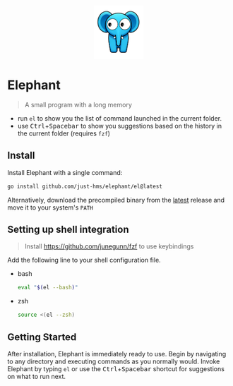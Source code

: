 <p align="center">
    <img style="width:8em;" src="./assets/logo.png" alt="jim">
</p>

# Elephant

> A small program with a long memory

- run `el` to show you the list of command launched in the current folder.
- use <kbd>Ctrl</kbd>+<kbd>Spacebar</kbd> to show you suggestions based on the history in the current folder (requires  `fzf`)

## Install

Install Elephant with a single command:

```sh
go install github.com/just-hms/elephant/el@latest
```

Alternatively, download the precompiled binary from the [latest](https://github.com/just-hms/elephant/releases/latest) release and move it to your system's `PATH`

## Setting up shell integration

> Install https://github.com/junegunn/fzf to use keybindings

Add the following line to your shell configuration file.

- bash

  ```sh
  eval "$(el --bash)"
  ```

- zsh

  ```sh
  source <(el --zsh)
  ```

## Getting Started

After installation, Elephant is immediately ready to use. Begin by navigating to any directory and executing commands as you normally would. Invoke Elephant by typing `el` or use the <kbd>Ctrl</kbd>+<kbd>Spacebar</kbd> shortcut for suggestions on what to run next.
